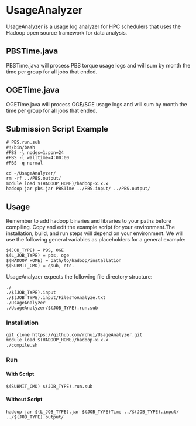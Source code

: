 # UsageAnalyzer
UsageAnalyzer is a usage log analyzer for HPC schedulers that uses the Hadoop open source framework for data analysis.

## PBSTime.java
PBSTime.java will process PBS torque usage logs and will sum by month the time per group for all jobs that ended.

## OGETime.java
OGETime.java will process OGE/SGE usage logs and will sum by month the time per group for all jobs that ended.

## Submission Script Example
```
# PBS.run.sub
#!/bin/bash                                                                                                                             
#PBS -l nodes=1:ppn=24
#PBS -l walltime=4:00:00
#PBS -q normal

cd ~/UsageAnalyzer/
rm -rf ../PBS.output/
module load $(HADOOP_HOME)/hadoop-x.x.x
hadoop jar pbs.jar PBSTime ../PBS.input/ ../PBS.output/
```

## Usage
Remember to add hadoop binaries and libraries to your paths before compiling. Copy and edit the example script for your environment.The installation, build, and run steps will depend on your environment. We will use the following general variables as placeholders for a general example:
```
$(JOB_TYPE) = PBS, OGE
$(L_JOB_TYPE) = pbs, oge
$(HADOOP_HOME) = path/to/hadoop/installation
$(SUBMIT_CMD) = qsub, etc.
```
UsageAnalyzer expects the following file directory structure:
```
./
./$(JOB_TYPE).input
./$(JOB_TYPE).input/FilesToAnalyze.txt
./UsageAnalyzer
./UsageAnalyzer/$(JOB_TYPE).run.sub
```
### Installation
```
git clone https://github.com/rchui/UsageAnalyzer.git
module load $(HADOOP_HOME)/hadoop-x.x.x
./compile.sh
```

### Run
#### With Script
```
$(SUBMIT_CMD) $(JOB_TYPE).run.sub
```

#### Without Script
```
hadoop jar $(L_JOB_TYPE).jar $(JOB_TYPE)Time ../$(JOB_TYPE).input/ ../$(JOB_TYPE).output/
```
